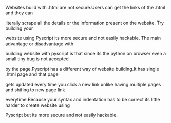 Websites build with .html are not secure.Users can get the links of the .html and they can

literally scrape all the details or the information present on the website. Try building your

website using Pyscript its more secure and not easily hackable. The main advantage or disadvantage with

building website with pyscript is that since its the python on browser even a small tiny bug is not accepted

by the page.Pyscript has a different way of website building.It has single .html page and that page

gets updated every time you click a new link unlike having multiple pages and shifing to new page link

everytime.Because your syntax and indentation has to be correct its little harder to create website using

Pyscript but its more secure and not easily hackable.
